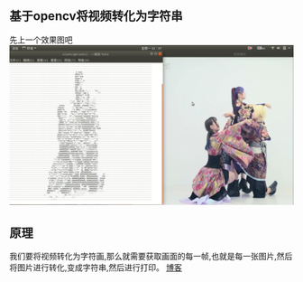## 基于opencv将视频转化为字符串
先上一个效果图吧
![](01.jpg "")
## 原理

我们要将视频转化为字符画,那么就需要获取画面的每一帧,也就是每一张图片,然后将图片进行转化,变成字符串,然后进行打印。
[博客](https://blog.weno.cc/2018/09/08/%E5%9F%BA%E4%BA%8Eopencv%E5%B0%86%E8%A7%86%E9%A2%91%E8%BD%AC%E5%8C%96%E4%B8%BA%E5%AD%97%E7%AC%A6%E4%B8%B2Java%E7%89%88/#more "")
